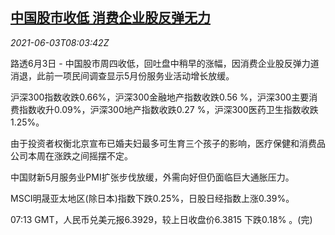 <!--1622709063000-->
[中国股市收低 消费企业股反弹无力](https://cn.reuters.com/article/china-stock-market-consumer-hea-0603-idCNKCS2DF0OK)
------

<div><i>2021-06-03T08:03:42Z</i></div><p>路透6月3日 - 中国股市周四收低，回吐盘中稍早的涨幅，因消费企业股反弹力道消退，此前一项民间调查显示5月份服务业活动增长放缓。</p><p>沪深300指数收跌0.66%，沪深300金融地产指数收跌0.56 %，沪深300主要消费指数收升0.09%，沪深300地产指数收跌0.27 %，沪深300医药卫生指数收跌1.25%。</p><p>由于投资者权衡北京宣布已婚夫妇最多可生育三个孩子的影响，医疗保健和消费品公司本周在涨跌之间摇摆不定。</p><p>中国财新5月服务业PMI扩张步伐放缓，外需向好但仍面临巨大通胀压力。</p><p>MSCI明晟亚太地区(除日本)指数下跌0.25%，日股日经指数上涨0.39%。</p><p>07:13 GMT，人民币兑美元报6.3929，较上日收盘价6.3815 下跌0.18% 。(完)</p>
